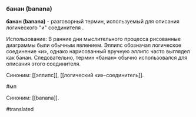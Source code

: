### банан (banana)

**банан (banana)** - разговорный термин, используемый для описания логического "и" соединителя .

Использование: В ранние дни мыслительного процесса рисованные диаграммы были обычным явлением. Эллипс обозначал логическое соединение «и», однако нарисованный вручную эллипс часто выглядел как банан. Следовательно, термин «банан» обычно использовался для описания этого соединителя.

Синоним: [[эллипс]], [[логический «и»-соединитель]].

#мп

Синоним: [[banana]].

#translated
